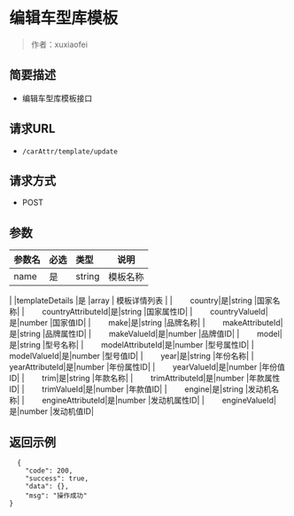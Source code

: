 # 编辑车型库模板

> 作者：xuxiaofei

## 简要描述

- 编辑车型库模板接口

## 请求URL
- ` /carAttr/template/update `
  
## 请求方式
- POST 

## 参数

|参数名|必选|类型|说明|
|:----    |:---|:----- |-----   |
|name     |是  |string | 模板名称    |
|
|templateDetails     |是  |array | 模板详情列表    |
|&emsp;&emsp; country|是|string |国家名称|
|&emsp;&emsp; countryAttributeId|是|string |国家属性ID|
|&emsp;&emsp; countryValueId|是|number |国家值ID|
|&emsp;&emsp; make|是|string |品牌名称|
|&emsp;&emsp; makeAttributeId|是|string |品牌属性ID|
|&emsp;&emsp; makeValueId|是|number |品牌值ID|
|&emsp;&emsp; model|是|string |型号名称|
|&emsp;&emsp; modelAttributeId|是|number |型号属性ID|
|&emsp;&emsp; modelValueId|是|number |型号值ID|
|&emsp;&emsp; year|是|string |年份名称|
|&emsp;&emsp; yearAttributeId|是|number |年份属性ID|
|&emsp;&emsp; yearValueId|是|number |年份值ID|
|&emsp;&emsp; trim|是|string |年款名称|
|&emsp;&emsp; trimAttributeId|是|number |年款属性ID|
|&emsp;&emsp; trimValueId|是|number |年款值ID|
|&emsp;&emsp; engine|是|string |发动机名称|
|&emsp;&emsp; engineAttributeId|是|number |发动机属性ID|
|&emsp;&emsp; engineValueId|是|number |发动机值ID|

## 返回示例 

``` 
  {
    "code": 200,
    "success": true,
    "data": {},
    "msg": "操作成功"
}
```